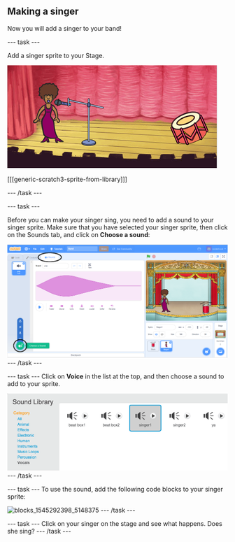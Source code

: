 ## Making a singer

Now you will add a singer to your band!

\--- task \---

Add a singer sprite to your Stage.

![captura de pantalla](images/band-singer-mic.png)

[[[generic-scratch3-sprite-from-library]]]

\--- /task \---

\--- task \---

Before you can make your singer sing, you need to add a sound to your singer sprite. Make sure that you have selected your singer sprite, then click on the Sounds tab, and click on **Choose a sound**:

![screenshot](images/band-import-sound-annotated.png) \--- /task \---

\--- task \--- Click on **Voice** in the list at the top, and then choose a sound to add to your sprite.

![screenshot](images/band-choose-sound.png) \--- /task \---

\--- task \--- To use the sound, add the following code blocks to your singer sprite:

![blocks_1545292398_5148375](images/blocks_1545292398_5148375.png) \--- /task \---

\--- task \--- Click on your singer on the stage and see what happens. Does she sing? \--- /task \---